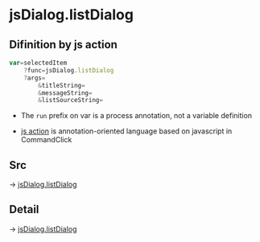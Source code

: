 # jsDialog.listDialog

## Difinition by js action

```js.js
var=selectedItem
	?func=jsDialog.listDialog
	?args=
		&titleString=
		&messageString=
		&listSourceString=
```

- The `run` prefix on var is a process annotation, not a variable definition

- [js action](#) is annotation-oriented language based on javascript in CommandClick

## Src

-> [jsDialog.listDialog](https://github.com/puutaro/CommandClick/blob/master/app/src/main/java/com/puutaro/commandclick/fragment_lib/terminal_fragment/js_interface/dialog/JsDialog.kt#L96)

## Detail

-> [jsDialog.listDialog](https://github.com/puutaro/CommandClick/blob/master/md/developer/js_interface/details/dialog/JsDialog/listDialog.md)
